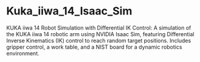 # Kuka_iiwa_14_Isaac_Sim
KUKA iiwa 14 Robot Simulation with Differential IK Control: A simulation of the KUKA iiwa 14 robotic arm using NVIDIA Isaac Sim, featuring Differential Inverse Kinematics (IK) control to reach random target positions. Includes gripper control, a work table, and a NIST board for a dynamic robotics environment.
